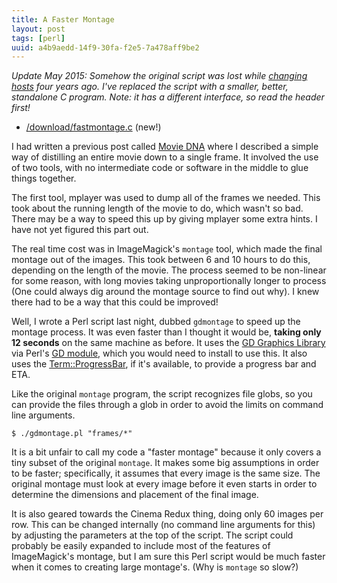 ```yaml
---
title: A Faster Montage
layout: post
tags: [perl]
uuid: a4b9aedd-14f9-30fa-f2e5-7a478aff9be2
---
```


*Update May 2015: Somehow the original script was lost while [changing
 hosts][host] four years ago. I've replaced the script with a smaller,
 better, standalone C program. Note: it has a different interface, so
 read the header first!*

* [/download/fastmontage.c](/download/fastmontage.c) (new!)

I had written a previous post called [Movie DNA][prev] where I
described a simple way of distilling an entire movie down to a single
frame. It involved the use of two tools, with no intermediate code or
software in the middle to glue things together.

The first tool, mplayer was used to dump all of the frames we needed.
This took about the running length of the movie to do, which wasn't so
bad. There may be a way to speed this up by giving mplayer some extra
hints. I have not yet figured this part out.

The real time cost was in ImageMagick's `montage` tool, which made the
final montage out of the images. This took between 6 and 10 hours to
do this, depending on the length of the movie. The process seemed to
be non-linear for some reason, with long movies taking
unproportionally longer to process (One could always dig around the
montage source to find out why). I knew there had to be a way that
this could be improved!

Well, I wrote a Perl script last night, dubbed `gdmontage` to speed up
the montage process. It was even faster than I thought it would be,
**taking only 12 seconds** on the same machine as before. It uses the
[GD Graphics Library][gd] via Perl's [GD module][cpan], which you
would need to install to use this. It also uses the
[Term::ProgressBar][prog], if it's available, to provide a progress
bar and ETA.

Like the original `montage` program, the script recognizes file globs,
so you can provide the files through a glob in order to avoid the
limits on command line arguments.

    $ ./gdmontage.pl "frames/*"

It is a bit unfair to call my code a "faster montage" because it only
covers a tiny subset of the original `montage`. It makes some big
assumptions in order to be faster; specifically, it assumes that every
image is the same size. The original montage must look at every image
before it even starts in order to determine the dimensions and
placement of the final image.

It is also geared towards the Cinema Redux thing, doing only 60 images
per row. This can be changed internally (no command line arguments for
this) by adjusting the parameters at the top of the script. The script
could probably be easily expanded to include most of the features of
ImageMagick's montage, but I am sure this Perl script would be much
faster when it comes to creating large montage's. (Why is `montage` so
slow?)


[prev]: /blog/2007/12/11
[gd]: http://www.boutell.com/gd/
[cpan]: http://search.cpan.org/dist/GD/GD.pm
[prog]: http://search.cpan.org/~fluffy/Term-ProgressBar-2.09/lib/Term/ProgressBar.pm
[host]: /blog/2011/08/05/
